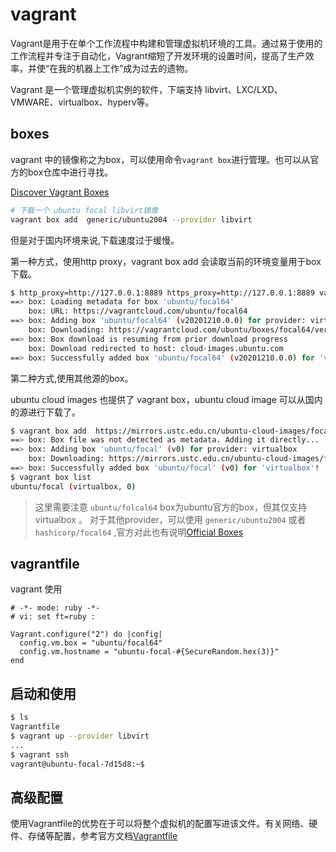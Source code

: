 # vagrant

Vagrant是用于在单个工作流程中构建和管理虚拟机环境的工具。通过易于使用的工作流程并专注于自动化，Vagrant缩短了开发环境的设置时间，提高了生产效率，并使“在我的机器上工作”成为过去的遗物。

Vagrant 是一个管理虚拟机实例的软件，下端支持 libvirt、LXC/LXD、VMWARE、virtualbox、hyperv等。

## boxes

vagrant 中的镜像称之为box，可以使用命令`vagrant box`进行管理。也可以从官方的box仓库中进行寻找。

[Discover Vagrant Boxes](https://app.vagrantup.com/boxes/search)

```sh
# 下载一个 ubuntu focal libvirt镜像
vagrant box add  generic/ubuntu2004 --provider libvirt
```

但是对于国内环境来说,下载速度过于缓慢。

第一种方式，使用http proxy，vagrant box add 会读取当前的环境变量用于box下载。

```sh
$ http_proxy=http://127.0.0.1:8889 https_proxy=http://127.0.0.1:8889 vagrant box add ubuntu/focal64
==> box: Loading metadata for box 'ubuntu/focal64'
    box: URL: https://vagrantcloud.com/ubuntu/focal64
==> box: Adding box 'ubuntu/focal64' (v20201210.0.0) for provider: virtualbox
    box: Downloading: https://vagrantcloud.com/ubuntu/boxes/focal64/versions/20201210.0.0/providers/virtualbox.box
==> box: Box download is resuming from prior download progress
    box: Download redirected to host: cloud-images.ubuntu.com
==> box: Successfully added box 'ubuntu/focal64' (v20201210.0.0) for 'virtualbox'!
```

第二种方式,使用其他源的box。

ubuntu cloud images 也提供了 vagrant box，ubuntu cloud image 可以从国内的源进行下载了。

```sh
$ vagrant box add  https://mirrors.ustc.edu.cn/ubuntu-cloud-images/focal/current/focal-server-cloudimg-amd64-vagrant.box --name ubuntu/focal --provider virtualbox
==> box: Box file was not detected as metadata. Adding it directly...
==> box: Adding box 'ubuntu/focal' (v0) for provider: virtualbox
    box: Downloading: https://mirrors.ustc.edu.cn/ubuntu-cloud-images/focal/current/focal-server-cloudimg-amd64-vagrant.box
==> box: Successfully added box 'ubuntu/focal' (v0) for 'virtualbox'!
$ vagrant box list 
ubuntu/focal (virtualbox, 0)
```

> 这里需要注意 `ubuntu/folcal64` box为ubuntu官方的box，但其仅支持 virtualbox 。
> 对于其他provider，可以使用 `generic/ubuntu2004` 或者 `hashicorp/focal64` ,官方对此也有说明[Official Boxes](https://www.vagrantup.com/docs/boxes#official-boxes)

## vagrantfile

vagrant 使用

```vagrantfile
# -*- mode: ruby -*-
# vi: set ft=ruby :

Vagrant.configure("2") do |config|
  config.vm.box = "ubuntu/focal64"
  config.vm.hostname = "ubuntu-focal-#{SecureRandom.hex(3)}"
end
```

## 启动和使用

```sh
$ ls
Vagrantfile 
$ vagrant up --provider libvirt
...
$ vagrant ssh
vagrant@ubuntu-focal-7d15d8:~$ 
```

## 高级配置

使用Vagrantfile的优势在于可以将整个虚拟机的配置写进该文件。有关网络、硬件、存储等配置，参考官方文档[Vagrantfile](https://www.vagrantup.com/docs/vagrantfile#vagrantfile)
